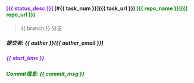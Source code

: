 #### <font color=#8A2BE2>[{{ status_desc }}]</font> [#{{ task_num }}]({{ task_url }}) <font color=#008000>[{{ repo_name }}]({{ repo_url }})</font>
> {{ branch }} 分支

##### 提交者: {{ auther }}({{ auther_email }})

##### <font color=#8A2BE2>{{ start_time }}</font>
##### <font color=#008000>Commit信息: {{ commit_msg }}</font>